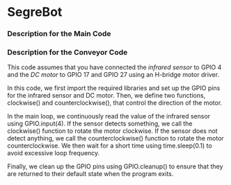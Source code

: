 # SegreBot

### Description for the Main Code


### Description for the Conveyor Code
This code assumes that you have connected the *infrared sensor* to GPIO 4 and the *DC motor* to GPIO 17 and GPIO 27 using an H-bridge motor driver. 

In this code, we first import the required libraries and set up the GPIO pins for the infrared sensor and DC motor. Then, we define two functions, clockwise() and counterclockwise(), that control the direction of the motor.

In the main loop, we continuously read the value of the infrared sensor using GPIO.input(4). If the sensor detects something, we call the clockwise() function to rotate the motor clockwise. If the sensor does not detect anything, we call the counterclockwise() function to rotate the motor counterclockwise. We then wait for a short time using time.sleep(0.1) to avoid excessive loop frequency.

Finally, we clean up the GPIO pins using GPIO.cleanup() to ensure that they are returned to their default state when the program exits.
